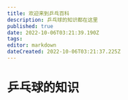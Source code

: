 ```yaml
---
title: 欢迎来到乒乓百科
description: 乒乓球的知识都在这里
published: true
date: 2022-10-06T03:21:39.190Z
tags: 
editor: markdown
dateCreated: 2022-10-06T03:21:37.225Z
---
```


# 乒乓球的知识
